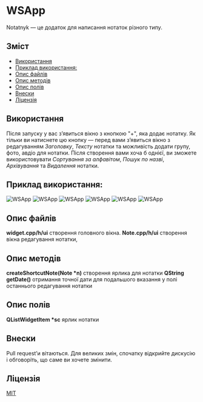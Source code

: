 # WSApp

Notatnyk — це додаток для написання нотаток різного типу.

## Зміст
- [Використання](#використання)
- [Приклад використання:](#приклад-використання)
- [Опис файлів](#опис-файлів)
- [Опис методів](#опис-методів)
- [Опис полів](#опис-полів)
- [Внески](#внески)
- [Ліцензія](#ліцензія)
## Використання
Після запуску у вас з’явиться вікно з кнопкою "+", яка додає нотатку.
Як тільки ви натиснете цю кнопку — перед вами з’явиться вікно з редагуванням *Заголовку*, *Тексту* нотатки та можливість додати групу, фото, авдіо для нотатки.
Після створення вами хоча б однієї, ви зможете використовувати *Сортування за алфавітом*, *Пошук по назві*, *Архівування* та *Видалення* нотатки.
## Приклад використання:

![WSApp](img/start.png?raw=true "Головне меню")
![WSApp](img/note.png?raw=true "Редагування нотатки")
![WSApp](img/archive.png?raw=true "Попередній перегляд нотатки в архіві")
![WSApp](img/delete.png?raw=true "Видалення нотатки")
![WSApp](img/search.png?raw=true "Пошук за вказаними символами")
![WSApp](img/sortZA.png?raw=true "Пошук за алфавітом")
## Опис файлів
 **widget.cpp/h/ui** створення головного вікна.
 **Note.cpp/h/ui**	 створення вікна редагування нотатки, 
## Опис методів
   __createShortcutNote(Note *n)__ створення ярлика для нотатки
   __QString getDate()__ отримання точної дати для подальшого вказання у полі останнього редагування нотатки
## Опис полів
__QListWidgetItem *sc__ ярлик нотатки
## Внески
Pull request’и вітаються. Для великих змін, спочатку відкрийте дискусію і обговоріть, що саме ви хочете змінити.

## Ліцензія
[MIT](https://choosealicense.com/licenses/mit/)
